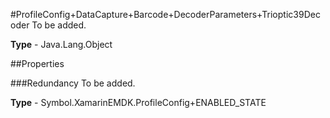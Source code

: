 #ProfileConfig+DataCapture+Barcode+DecoderParameters+Trioptic39Decoder
To be added.

**Type** - Java.Lang.Object

##Properties

###Redundancy
To be added.

**Type** - Symbol.XamarinEMDK.ProfileConfig+ENABLED_STATE


